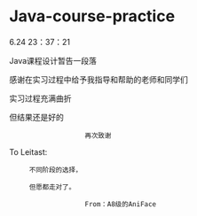 # Java-course-practice
6.24  23：37：21

Java课程设计暂告一段落

感谢在实习过程中给予我指导和帮助的老师和同学们

实习过程充满曲折

但结果还是好的

                       再次致谢

To Leitast:

         不同阶段的选择，
   
         但愿都走对了。
   
                       From：A8级的AniFace
